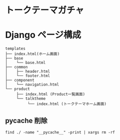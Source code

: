 トークテーマガチャ
====

# Django ページ構成
```
templates
├── index.html(ホーム画面)
├── base
│    └── base.html
├── common
│    ├── header.html
│    └── footer.html
├── component
│    └── navigation.html
└── product
     ├── index.html (Product一覧画面)
     └── talktheme
          └── index.html (トークテーマホーム画面)
```

## pycache 削除
```find ./ -name "__pycache__" -print | xargs rm -rf```